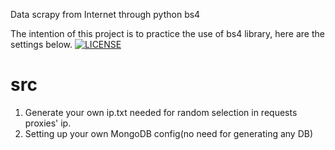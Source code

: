 Data scrapy from Internet through python bs4

The intention of this project is to practice the use of bs4 library, here are the settings below.
[![LICENSE](https://img.shields.io/badge/license-NPL%20(The%20996%20Prohibited%20License)-blue.svg)](https://github.com/996icu/996.ICU/blob/master/LICENSE)
# src
1. Generate your own ip.txt needed for random selection in requests proxies' ip.
2. Setting up your own MongoDB config(no need for generating any DB)
